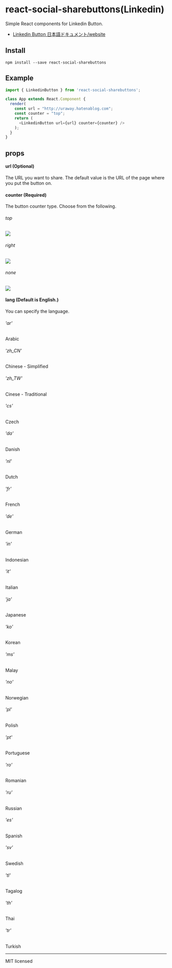 # react-social-sharebuttons(Linkedin)
Simple React components for Linkedin Button.

 - [Linkedin Button 日本語ドキュメント/website](http://uraway.hatenablog.com/entry/2016/02/08/000000)

## Install
```
npm install --save react-social-sharebuttons
```

## Example
```javascript
import { LinkedinButton } from 'react-social-sharebuttons';

class App extends React.Component {
  render(
    const url = "http://uraway.hatenablog.com";
    const counter = "top";
    return (
      <LinkedinButton url={url} counter={counter} />
    );
  }
}
```

## props

#### url (Optional)
The URL you want to share. The default value is the URL of the page where you put the button on.

#### counter (Required)
The button counter type. Choose from the following.

###### top
![](http://i.imgur.com/lc1i7Cw.png)

###### right
![](http://i.imgur.com/EE9Nqsn.png)

###### none
![](http://i.imgur.com/xSSJBK1.png)

#### lang (Default is English.)
You can specify the language.

###### 'ar'
Arabic

###### 'zh_CN'
Chinese - Simplified

###### 'zh_TW'
Cinese - Traditional

###### 'cs'
Czech

###### 'da'
Danish

###### 'nl'
Dutch

###### 'fr'
French

###### 'de'
German

###### 'in'
Indonesian

###### 'it'
Italian

###### 'ja'
Japanese

###### 'ko'
Korean

###### 'ms'
Malay

###### 'no'
Norwegian

###### 'pl'
Polish

###### 'pt'
Portuguese

###### 'ro'
Romanian

###### 'ru'
Russian

###### 'es'
Spanish

###### 'sv'
Swedish

###### 'tl'
Tagalog

###### 'th'
Thai

###### 'tr'
Turkish


---
MIT licensed
